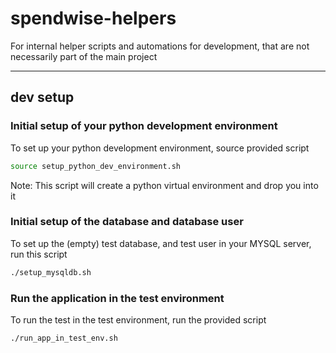 # spendwise-helpers

For internal helper scripts and automations for development,
that are not necessarily part of the main project

---

## dev setup

### Initial setup of your python development environment

To set up your python development environment, source provided script
```sh
source setup_python_dev_environment.sh
```
Note: This script will create a python virtual environment and drop you into it

### Initial setup of the database and database user

To set up the (empty) test database, and test user in your MYSQL server,
run this script
```sh
./setup_mysqldb.sh
```

### Run the application in the test environment

To run the test in the test environment, run the provided script
```sh
./run_app_in_test_env.sh
```
